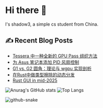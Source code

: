 # Hi there 👋

I's shadow3, a simple cs student from China.

## ✍️ Recent Blog Posts

<!-- BLOG-POST-LIST:START -->
- [Tessera 中一种全新的 GPU Pass 组织方法](https://shadow3aaa.github.io/blog/a-new-gpu-pass-organization-zh/)
- [为 Asus 笔记本添加 PID 风扇控制](https://shadow3aaa.github.io/blog/ghelper-fan-plugin-system-dev-log/)
- [G1 vs. G2 圆角：理论与 wgpu 实现剖析](https://shadow3aaa.github.io/blog/g1-g2-rounded-corners-wgpu/)
- [在Rust中做类型擦除的动态分发](https://shadow3aaa.github.io/blog/dynamic-dispatch-in-rust/)
- [Rust GUI in mid-2025](https://shadow3aaa.github.io/blog/rust-gui-in-2025-mid/)
<!-- BLOG-POST-LIST:END -->

![Anurag's GitHub stats](https://github-readme-stats.vercel.app/api?username=shadow3aaa&show_icons=true&theme=radical)
![Top Langs](https://github-readme-stats.vercel.app/api/top-langs/?username=shadow3aaa&theme=radical&layout=donut)

<picture>
  <source media="(prefers-color-scheme: dark)" srcset="https://github.com/shadow3aaa/shadow3aaa/raw/refs/heads/output/github-contribution-grid-snake-dark.svg" />
  <source media="(prefers-color-scheme: light)" srcset="https://github.com/shadow3aaa/shadow3aaa/raw/refs/heads/output/github-contribution-grid-snake.svg" />
  <img alt="github-snake" src="github-snake.svg" />
</picture>
